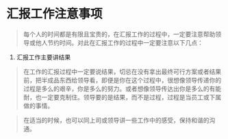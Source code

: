 # 汇报工作注意事项
> 每个人的时间都是有限且宝贵的，在汇报工作的过程中，一定要注意帮助领导或他人节约时间。对此在汇报工作的过程中一定要注意以下几点：

1. 汇报工作主要讲结果
> 在工作的汇报过程中一定要说结果，切忌在没有拿出最终可行方案或者结果前，把半成品东西给领导看，即便是你在这个过程中，很想像领导传递你的过程是多么的艰辛，你是多么的努力。或者想像领导传达出你是多么的有能耐，也一定要克制住。领导要的是结果，而不是过程，过程是当员工或下属做的事情。

> 在适当的时候，也可以同上司或领导讲一些工作中的感受，保持和谐的沟通。